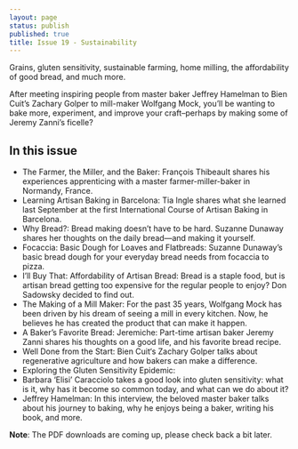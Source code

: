 ```yaml
---
layout: page
status: publish
published: true
title: Issue 19 - Sustainability
---
```


Grains, gluten sensitivity, sustainable farming, home milling, the affordability of good bread, and much more.

After meeting inspiring people from master baker Jeffrey Hamelman to Bien Cuit’s Zachary Golper to mill-maker Wolfgang Mock, you’ll be wanting to bake more, experiment, and improve your craft–perhaps by making some of Jeremy Zanni’s ficelle?

## In this issue

-   The Farmer, the Miller, and the Baker: François Thibeault shares his experiences apprenticing with a master farmer-miller-baker in Normandy, France.
-   Learning Artisan Baking in Barcelona: Tia Ingle shares what she learned last September at the first International Course of Artisan Baking in Barcelona.
-   Why Bread?: Bread making doesn’t have to be hard. Suzanne Dunaway shares her thoughts on the daily bread—and making it yourself.
-   Focaccia: Basic Dough for Loaves and Flatbreads: Suzanne Dunaway’s basic bread dough for your everyday bread needs from focaccia to pizza.
-   I’ll Buy That: Affordability of Artisan Bread: Bread is a staple food, but is artisan bread getting too expensive for the regular people to enjoy? Don Sadowsky decided to find out.
-   The Making of a Mill Maker: For the past 35 years, Wolfgang Mock has been driven by his dream of seeing a mill in every kitchen. Now, he believes he has created the product that can make it happen.
-   A Baker’s Favorite Bread: Jeremiche: Part-time artisan baker Jeremy Zanni shares his thoughts on a good life, and his favorite bread recipe.
-   Well Done from the Start: Bien Cuit‘s Zachary Golper talks about regenerative agriculture and how bakers can make a difference.
-   Exploring the Gluten Sensitivity Epidemic:
-   Barbara ‘Elisi’ Caracciolo takes a good look into gluten sensitivity: what is it, why has it become so common today, and what can we do about it?
-   Jeffrey Hamelman: In this interview, the beloved master baker talks about his journey to baking, why he enjoys being a baker, writing his book, and more.

**Note**: The PDF downloads are coming up, please check back a bit later.
